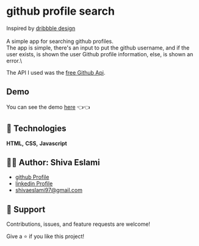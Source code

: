 
# github profile search
Inspired by [dribbble design](<https://dribbble.com/shots/10670840-User-Profile-UI-Component>) \
\
A simple app for searching github profiles.\
The app is simple, there's an input to put the github username, and if the user exists, is shown the user Github profile information, else, is shown an error.\

The API I used was the [free Github Api](<https://api.github.com/users/>).

## Demo

You can see the demo [here](<https://shiva-eslami-github-profile.netlify.app/>) 👈👈


## 🚀 Technologies

**HTML,** **CSS,** **Javascript**


## 👩‍💻 Author: Shiva Eslami

- [github Profile](https://github.com/ShivaEslami97)
- [linkedin Profile](https://www.linkedin.com/in/shiva-esmailpoureslami/)
- <shivaeslami97@gmail.com>


## 🤝 Support

Contributions, issues, and feature requests are welcome!

Give a ⭐️ if you like this project!
